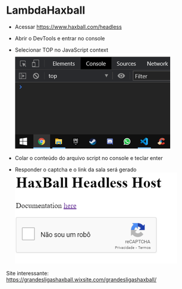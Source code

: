 # LambdaHaxball

- Acessar https://www.haxball.com/headless
- Abrir o DevTools e entrar no console

- Selecionar TOP no JavaScript context
![Context](images/1.png)

- Colar o conteúdo do arquivo script no console e teclar enter

- Responder o captcha e o link da sala será gerado
![Captcha](images/2.png)

Site interessante: https://grandesligashaxball.wixsite.com/grandesligashaxball/